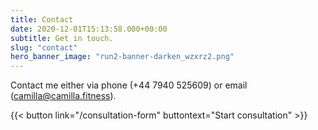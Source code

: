 ```yaml
---
title: Contact
date: 2020-12-01T15:13:58.000+00:00
subtitle: Get in touch.
slug: "contact"
hero_banner_image: "run2-banner-darken_wzxrz2.png"
---
```


Contact me either via phone (+44 7940 525609) or email (camilla@camilla.fitness).

{{< button link="/consultation-form" buttontext="Start consultation" >}}
